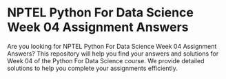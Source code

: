 # NPTEL Python For Data Science Week 04 Assignment Answers

Are you looking for NPTEL Python For Data Science Week 04 Assignment Answers? This repository will help you find your answers and solutions for Week 04 of the Python For Data Science course. We provide detailed solutions to help you complete your assignments efficiently.